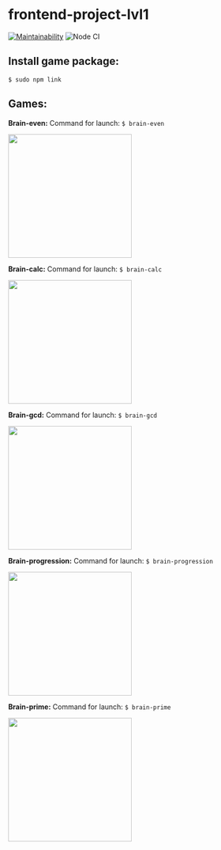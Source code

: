 # frontend-project-lvl1

[![Maintainability](https://api.codeclimate.com/v1/badges/150365b52aa243e0e980/maintainability)](https://codeclimate.com/github/sdwayy/frontend-project-lvl1/maintainability)
![Node CI](https://github.com/sdwayy/frontend-project-lvl1/workflows/Node%20CI/badge.svg?branch=master)

##  Install game package:
  `$ sudo npm link`

## Games:
**Brain-even:**
Command for launch: `$ brain-even`

<a href="https://asciinema.org/a/9WCCk6Y9Wvka43cSKgP6dYNIi" target="_blank"><img src="https://asciinema.org/a/9WCCk6Y9Wvka43cSKgP6dYNIi.svg"  width=250/></a>

**Brain-calc:**
Command for launch: `$ brain-calc`   

<a href="https://asciinema.org/a/PEXjlrihbkyFUeA9A8UHXKulG" target="_blank"><img src="https://asciinema.org/a/PEXjlrihbkyFUeA9A8UHXKulG.svg" width=250/></a>

**Brain-gcd:**
Command for launch: `$ brain-gcd`

<a href="https://asciinema.org/a/QWQWWR0FZAv2tm8WhskPWGSgh" target="_blank"><img src="https://asciinema.org/a/QWQWWR0FZAv2tm8WhskPWGSgh.svg" width=250/></a>

**Brain-progression:**
Command for launch: `$ brain-progression`

<a href="https://asciinema.org/a/7DOUJ3G7m2uJWECfiFI0rES6Y" target="_blank"><img src="https://asciinema.org/a/7DOUJ3G7m2uJWECfiFI0rES6Y.svg" width=250/></a>

**Brain-prime:**
Command for launch: `$ brain-prime`

<a href="https://asciinema.org/a/ABewf5EUe26ALZtvS5aO6ZvEO" target="_blank"><img src="https://asciinema.org/a/ABewf5EUe26ALZtvS5aO6ZvEO.svg" width=250/></a>
